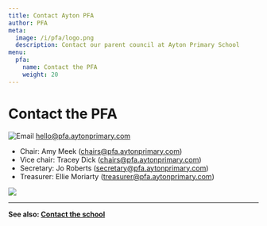 ```yaml
---
title: Contact Ayton PFA
author: PFA
meta:
  image: /i/pfa/logo.png
  description: Contact our parent council at Ayton Primary School
menu:
  pfa:
    name: Contact the PFA
    weight: 20
---
```

# Contact the PFA

![Email](/i/mail.svg)
[hello@pfa.aytonprimary.com](mailto:hello@pfa.aytonprimary.com)


* Chair: Amy Meek ([chairs@pfa.aytonprimary.com](mailto:chairs@pfa.aytonprimary.com))
* Vice chair: Tracey Dick ([chairs@pfa.aytonprimary.com](mailto:chairs@pfa.aytonprimary.com))
* Secretary: Jo Roberts ([secretary@pfa.aytonprimary.com](mailto:secretary@pfa.aytonprimary.com))
* Treasurer: Ellie Moriarty ([treasurer@pfa.aytonprimary.com](mailto:treasurer@pfa.aytonprimary.com))

![](/i/pfa/logo.png)
- - -

**See also: [Contact the school](/contact/)**
